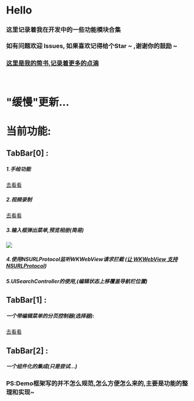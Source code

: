 
# Hello
### 这里记录着我在开发中的一些功能模块合集 <br/><br/> 如有问题欢迎 Issues, 如果喜欢记得给个Star ~ ,谢谢你的鼓励 ~

### [这里是我的简书,记录着更多的点滴 ](http://www.jianshu.com/u/4d7d75766c1a)

<br/>

# "缓慢"更新... 

# 当前功能:

## TabBar[0] :
##### 1.手绘功能
[去看看](https://github.com/ErHu1993/ERHandPainting)
##### 2.视频录制
[去看看](https://github.com/ErHu1993/ERVideoRecord)
##### 3.输入框弹出菜单,预览相册(简易)
![](http://upload-images.jianshu.io/upload_images/2773241-0438178a10ea5a79.gif?imageMogr2/auto-orient/strip)
##### 4.使用NSURLProtocol监听WKWebView请求拦截 ([让 WKWebView 支持 NSURLProtocol](https://blog.yeatse.com/2016/10/26/support-nsurlprotocol-in-wkwebview/))
##### 5.UISearchController的使用,(编辑状态上移覆盖导航栏位置)

## TabBar[1] :
##### 一个带编辑菜单的分页控制器(选择器):
[去看看](https://github.com/ErHu1993/ERPageController)

## TabBar[2] :
##### 一个组件化的集成(只是尝试...)

### PS:Demo框架写的并不怎么规范,怎么方便怎么来的,主要是功能的整理和实现~
